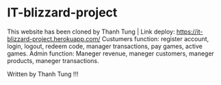 ﻿# IT-blizzard-project
 This website has been cloned by Thanh Tung | Link deploy: https://it-blizzard-project.herokuapp.com/
 Custumers function: register account, login, logout, redeem code, manager transactions, pay games, active games.
 Admin function: Maneger revenue, maneger customers, maneger products, maneger transactions.

Written by Thanh Tung !!!
